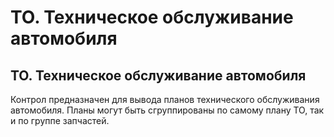 ﻿---
description: 2.4.7
---
# ТО. Техническое обслуживание автомобиля
## ТО. Техническое обслуживание автомобиля
Контрол предназначен для вывода планов технического обслуживания автомобиля. Планы могут быть сгруппированы по самому плану ТО, так и по группе запчастей. 
